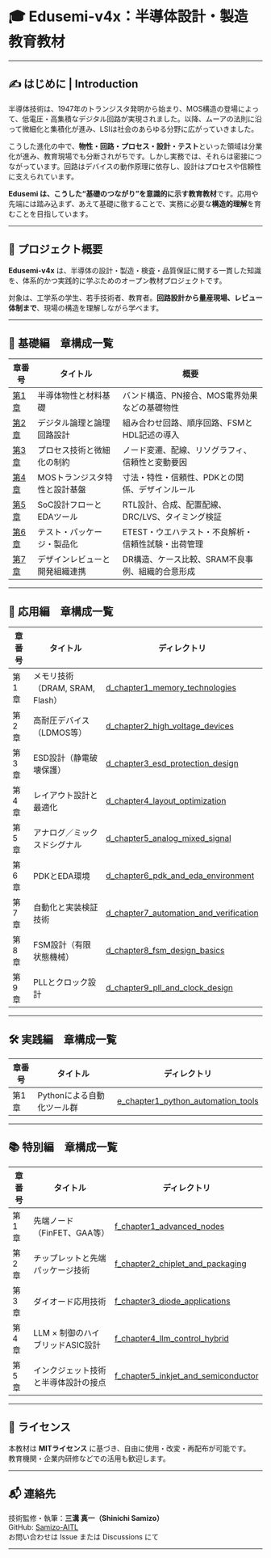 # 🎓 Edusemi-v4x：半導体設計・製造 教育教材

---

## ✍️ はじめに | Introduction

半導体技術は、1947年のトランジスタ発明から始まり、MOS構造の登場によって、低電圧・高集積なデジタル回路が実現されました。以降、ムーアの法則に沿って微細化と集積化が進み、LSIは社会のあらゆる分野に広がっていきました。

こうした進化の中で、**物性・回路・プロセス・設計・テスト**といった領域は分業化が進み、教育現場でも分断されがちです。しかし実務では、それらは密接につながっています。回路はデバイスの動作原理に依存し、設計はプロセスや信頼性に支えられています。

**Edusemi は、こうした“基礎のつながり”を意識的に示す教育教材**です。応用や先端には踏み込まず、あえて基礎に徹することで、実務に必要な**構造的理解**を育むことを目指しています。

---

## 📘 プロジェクト概要

**Edusemi-v4x** は、半導体の設計・製造・検査・品質保証に関する一貫した知識を、体系的かつ実践的に学ぶためのオープン教材プロジェクトです。

対象は、工学系の学生、若手技術者、教育者。**回路設計から量産現場、レビュー体制まで**、現場の構造を理解しながら学べます。

---

## 🧭 基礎編　章構成一覧

| 章番号 | タイトル | 概要 |
|--------|----------|------|
| [第1章](chapter1_materials/README.md) | 半導体物性と材料基礎 | バンド構造、PN接合、MOS電界効果などの基礎物性 |
| [第2章](chapter2_comb_logic/README.md) | デジタル論理と論理回路設計 | 組み合わせ回路、順序回路、FSMとHDL記述の導入 |
| [第3章](chapter3_process_variation/README.md) | プロセス技術と微細化の制約 | ノード変遷、配線、リソグラフィ、信頼性と変動要因 |
| [第4章](chapter4_mos_characteristics/README.md) | MOSトランジスタ特性と設計基盤 | 寸法・特性・信頼性、PDKとの関係、デザインルール |
| [第5章](chapter5_soc_design_flow/README.md) | SoC設計フローとEDAツール | RTL設計、合成、配置配線、DRC/LVS、タイミング検証 |
| [第6章](chapter6_test_and_package/README.md) | テスト・パッケージ・製品化 | ETEST・ウエハテスト・不良解析・信頼性試験・出荷管理 |
| [第7章](chapter7_design_review_and_org/README.md) | デザインレビューと開発組織連携 | DR構造、ケース比較、SRAM不良事例、組織的合意形成 |

---

## 🧩 応用編　章構成一覧

| 章番号 | タイトル | ディレクトリ |
|--------|----------|---------------|
| 第1章 | メモリ技術（DRAM, SRAM, Flash） | [d_chapter1_memory_technologies](d_chapter1_memory_technologies/) |
| 第2章 | 高耐圧デバイス（LDMOS等） | [d_chapter2_high_voltage_devices](d_chapter2_high_voltage_devices/) |
| 第3章 | ESD設計（静電破壊保護） | [d_chapter3_esd_protection_design](d_chapter3_esd_protection_design/) |
| 第4章 | レイアウト設計と最適化 | [d_chapter4_layout_optimization](d_chapter4_layout_optimization/) |
| 第5章 | アナログ／ミックスドシグナル | [d_chapter5_analog_mixed_signal](d_chapter5_analog_mixed_signal/) |
| 第6章 | PDKとEDA環境 | [d_chapter6_pdk_and_eda_environment](d_chapter6_pdk_and_eda_environment/) |
| 第7章 | 自動化と実装検証技術 | [d_chapter7_automation_and_verification](d_chapter7_automation_and_verification/) |
| 第8章 | FSM設計（有限状態機械） | [d_chapter8_fsm_design_basics](d_chapter8_fsm_design_basics/) |
| 第9章 | PLLとクロック設計 | [d_chapter9_pll_and_clock_design](d_chapter9_pll_and_clock_design/) |

---

## 🛠 実践編　章構成一覧

| 章番号 | タイトル | ディレクトリ |
|--------|----------|---------------|
| 第1章 | Pythonによる自動化ツール群 | [e_chapter1_python_automation_tools](e_chapter1_python_automation_tools/) |

---

## 📚 特別編　章構成一覧

| 章番号 | タイトル | ディレクトリ |
|--------|----------|---------------|
| 第1章 | 先端ノード（FinFET、GAA等） | [f_chapter1_advanced_nodes](f_chapter1_advanced_nodes/) |
| 第2章 | チップレットと先端パッケージ技術 | [f_chapter2_chiplet_and_packaging](f_chapter2_chiplet_and_packaging/) |
| 第3章 | ダイオード応用技術 | [f_chapter3_diode_applications](f_chapter3_diode_applications/) |
| 第4章 | LLM × 制御のハイブリッドASIC設計 | [f_chapter4_llm_control_hybrid](f_chapter4_llm_control_hybrid/) |
| 第5章 | インクジェット技術と半導体設計の接点 | [f_chapter5_inkjet_and_semiconductor](f_chapter5_inkjet_and_semiconductor/) |

---

## 📄 ライセンス

本教材は **MITライセンス** に基づき、自由に使用・改変・再配布が可能です。  
教育機関・企業内研修などでの活用も歓迎します。

---

## 📬 連絡先

技術監修・執筆：**三溝 真一（Shinichi Samizo）**  
GitHub: [Samizo-AITL](https://github.com/Samizo-AITL)  
お問い合わせは Issue または Discussions にて

---
